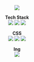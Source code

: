 <p align='center'>
 <img src="https://capsule-render.vercel.app/api?type=transparent&color=random&height=300&section=header&text=SungJiHoon&fontSize=90&fontColor=0800EE"/>
</p>
<div align="center">
 <div>
  <b>Tech Stack</b><br>
  <img src="https://img.shields.io/badge/javascript-%23323330.svg?style=for-the-badge&logo=javascript&logoColor=%23F7DF1E"/>
  <img src="https://img.shields.io/badge/react-%2320232a.svg?style=for-the-badge&logo=react&logoColor=%2361DAFB"/>
  <img src="https://img.shields.io/badge/-React%20Query-FF4154?style=for-the-badge&logo=react%20query&logoColor=white"/> 

  <b>CSS</b>
  <br/>
  <img src="https://img.shields.io/badge/styled--components-DB7093?style=for-the-badge&logo=styled-components&logoColor=white"/>
  <img src="https://img.shields.io/badge/tailwindcss-%2338B2AC.svg?style=for-the-badge&logo=tailwind-css&logoColor=white"/>
  <img src="https://img.shields.io/badge/SASS-hotpink.svg?style=for-the-badge&logo=SASS&logoColor=white"/>
  
  <b>Ing</b>
  <br/>
  <img src="https://img.shields.io/badge/typescript-%23007ACC.svg?style=for-the-badge&logo=typescript&logoColor=white"/>
</div>
 <div>
<!--  <img src="https://github-readme-stats.vercel.app/api/top-langs/?username=Hina0222&layout=compact" alt="Top Langs" /> -->
</div>
</div>
